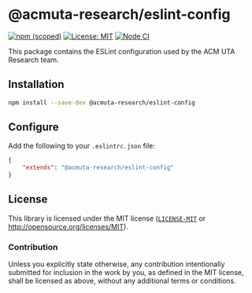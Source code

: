 # @acmuta-research/eslint-config

[![npm (scoped)](https://img.shields.io/npm/v/@acmuta-research/eslint-config)](https://www.npmjs.com/package/@acmuta-research/eslint-config)
[![License: MIT](https://img.shields.io/badge/License-MIT-blue.svg)](https://opensource.org/licenses/MIT)
[![Node CI](https://github.com/acmuta-research/eslint-config/actions/workflows/ci.yml/badge.svg)](https://github.com/acmuta-research/eslint-config/actions/workflows/ci.yml)

This package contains the ESLint configuration used by the ACM UTA Research team.

## Installation

```bash
npm install --save-dev @acmuta-research/eslint-config
```

## Configure

Add the following to your `.eslintrc.json` file:

```json
{
	"extends": "@acmuta-research/eslint-config"
}
```

## License

This library is licensed under the MIT license ([`LICENSE-MIT`](./LICENSE) or <http://opensource.org/licenses/MIT>).

### Contribution

Unless you explicitly state otherwise, any contribution intentionally submitted for inclusion in the work by you, as defined in the MIT license, shall be licensed as above, without any additional terms or conditions.
